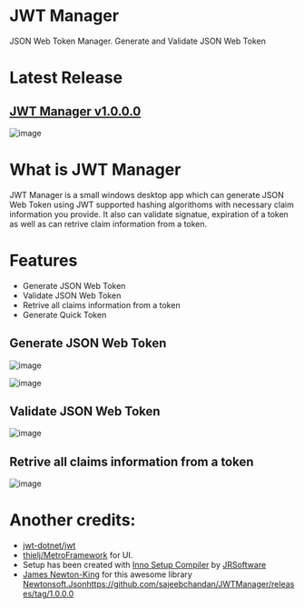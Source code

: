 # JWT Manager
JSON Web Token Manager. Generate and Validate JSON Web Token

# Latest Release
## [JWT Manager v1.0.0.0](https://github.com/sajeebchandan/JWTManager/releases/tag/1.0.0.0)

![image](https://user-images.githubusercontent.com/34353160/85946750-675b5e80-b968-11ea-897e-0a41bd8ede0b.png)

# What is JWT Manager
JWT Manager is a small windows desktop app which can generate JSON Web Token using JWT supported hashing algorithoms with necessary claim information you provide. It also can validate signatue, expiration of a token as well as can retrive claim information from a token.

# Features
* Generate JSON Web Token
* Validate JSON Web Token
* Retrive all claims information from a token
* Generate Quick Token

## Generate JSON Web Token
![image](https://user-images.githubusercontent.com/34353160/85946925-945c4100-b969-11ea-9c28-1b1a4e656b42.png)

![image](https://user-images.githubusercontent.com/34353160/85946942-b5249680-b969-11ea-99f6-9cf46ff5bbc5.png)

## Validate JSON Web Token
![image](https://user-images.githubusercontent.com/34353160/85946998-fc128c00-b969-11ea-8408-8a5a2ef592d4.png)

## Retrive all claims information from a token
![image](https://user-images.githubusercontent.com/34353160/85947043-37ad5600-b96a-11ea-94c8-d0ed80a8cb7c.png)

# Another credits:
* [jwt-dotnet/jwt](https://github.com/jwt-dotnet/jwt)
* [thielj/MetroFramework](https://github.com/thielj/MetroFramework) for UI.
* Setup has been created with [Inno Setup Compiler](https://github.com/jrsoftware/issrc) by [JRSoftware](https://github.com/jrsoftware)
* [James Newton-King](https://github.com/JamesNK) for this awesome library [Newtonsoft.Json](https://github.com/JamesNK/Newtonsoft.Json)https://github.com/sajeebchandan/JWTManager/releases/tag/1.0.0.0
